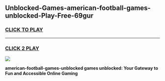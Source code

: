 
## Unblocked-Games-american-football-games-unblocked-Play-Free-69gur
<h3>
<a href="https://premium76.site?title=american-football-games-unblocked&ref=20A">CLICK TO PLAY</a></h3>
<hr>

<h3>
<a href="https://premium76.site?title=american-football-games-unblocked&ref=20A">CLICK 2 PLAY</a>
  
</h3>

<a href="https://premium76.site?title=american-football-games-unblocked&ref=20A"><img src="https://clearcache.store/games.png"></a>


**american-football-games-unblocked games unblocked: Your Gateway to Fun and Accessible Online Gaming**
